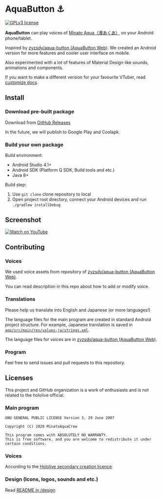 AquaButton ⚓
======

[![GPLv3 license](https://img.shields.io/github/license/MinatoAquaCrew/AquaButton-android.svg)](https://github.com/MinatoAquaCrew/AquaButton-android/blob/master/LICENSE)

**AquaButton** can play voices of [Minato Aqua（湊あくあ）](./AMT.md) on your Android phone/tablet.

Inspired by [zyzsdy/aqua-button (AquaButton Web)](https://aquaminato.moe/). We created an Android version for more features and cooler user interface on mobile.

Also experimented with a lot of features of Material Design like sounds, animations and components.

If you want to make a different version for your favourite VTuber, read [customize docs](./docs/CUSTOMIZE.md).

## Install

### Download pre-built package

Download from [GitHub Releases](https://github.com/MinatoAquaCrew/AquaButton-android/releases)

In the future, we will publish to Google Play and Coolapk.

### Build your own package

Build environment:

- Android Studio 4.1+
- Android SDK (Platform Q SDK, Build tools and etc.)
- Java 8+

Build step:

1. Use `git clone` clone repository to local
2. Open project root directory, connect your Android devices and run `./gradlew installDebug`

## Screenshot

[![Watch on YouTube](https://img.youtube.com/vi/BdhIOnJCVQI/hqdefault.jpg)](https://youtu.be/BdhIOnJCVQI)

## Contributing

### Voices

We used voice assets from repository of [zyzsdy/aqua-button (AquaButton Web)](https://github.com/zyzsdy/aqua-button).

You can read description in this repo about how to add or modify voice.

### Translations

Please help us translate into English and Japanese (or more languages!)

The language files for the main program are created in standard Android project structure. For example, Japanese translation is saved in [`app/src/main/res/values-ja/strings.xml`](https://github.com/MinatoAquaCrew/AquaButton-android/blob/master/app/src/main/res/values-ja/strings.xml).

The language files for voices are in [zyzsdy/aqua-button (AquaButton Web)](https://github.com/zyzsdy/aqua-button).

### Program

Feel free to send issues and pull requests to this repository.

## Licenses

This project and GitHub organization is a work of enthusiasts and is not related to the hololive official.

### Main program

```
GNU GENERAL PUBLIC LICENSE Version 3, 29 June 2007

Copyright (C) 2020 MinatoAquaCrew

This program comes with ABSOLUTELY NO WARRANTY.
This is free software, and you are welcome to redistribute it under certain conditions.
```

### Voices

According to the [Hololive secondary creation licence](https://www.hololive.tv/terms).

### Design (Icons, logos, sounds and etc.)

Read [README in /design](./design/README.md)

